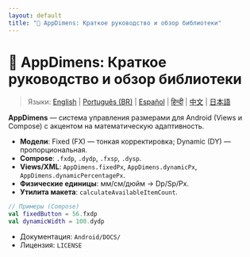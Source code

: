 ```yaml
---
layout: default
title: "🚀 AppDimens: Краткое руководство и обзор библиотеки"
---
```


# 🚀 AppDimens: Краткое руководство и обзор библиотеки

> Языки: [English](../../../../Android/appdimens_all/README.md) | [Português (BR)](../../pt-BR/Android/appdimens_all/README.md) | [Español](../../es/Android/appdimens_all/README.md) | [हिन्दी](../../hi/Android/appdimens_all/README.md) | [中文](../../zh/Android/appdimens_all/README.md) | [日本語](../../ja/Android/appdimens_all/README.md)

**AppDimens** — система управления размерами для Android (Views и Compose) с акцентом на математическую адаптивность.

- **Модели**: Fixed (FX) — тонкая корректировка; Dynamic (DY) — пропорциональная.
- **Compose**: `.fxdp`, `.dydp`, `.fxsp`, `.dysp`.
- **Views/XML**: `AppDimens.fixedPx`, `AppDimens.dynamicPx`, `AppDimens.dynamicPercentagePx`.
- **Физические единицы**: мм/см/дюйм → Dp/Sp/Px.
- **Утилита макета**: `calculateAvailableItemCount`.

```kotlin
// Примеры (Compose)
val fixedButton = 56.fxdp
val dynamicWidth = 100.dydp
```

- Документация: `Android/DOCS/`
- Лицензия: `LICENSE`
